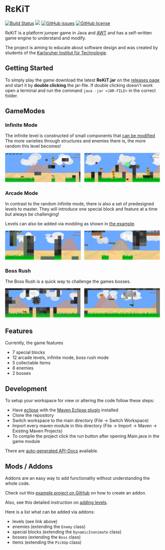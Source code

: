 # R&#949;​KiT

[![Build Status](https://travis-ci.org/fuchss-dominik/rekit-game.svg?branch=master)](https://travis-ci.org/fuchss-dominik/rekit-game)
[![](https://jitpack.io/v/fuchss-dominik/rekit-game.svg)](https://jitpack.io/#fuchss-dominik/rekit-game)
[![GitHub issues](https://img.shields.io/github/issues/fuchss-dominik/rekit-game.svg?style=square)](https://github.com/fuchss-dominik/rekit-game/issues)
[![GitHub license](https://img.shields.io/badge/license-GPLv3-blue.svg?style=square)](https://github.com/fuchss-dominik/rekit-game/blob/master/LICENSE.md)

R&#949;​KiT is a platform jumper game in Java and [AWT](https://docs.oracle.com/javase/8/docs/api/java/awt/package-summary.html) and has a self-written game engine to understand and modify.

The project is aiming to educate about software design and was created by students of the [Karlsruher Institut für Technologie](https://www.kit.edu/).

## Getting Started
To simply play the game download the latest **ReKiT.jar** on the [releases page](https://github.com/fuchss-dominik/rekit-game/releases) and start it by **double clicking** the jar-file.
If double clicking doesn't work open a terminal and run the command `java -jar <JAR-FILE>` in the correct folder.

## GameModes

### Infinite Mode
The infinite level is constructed of small components that [can be modified](https://github.com/fuchss-dominik/rekit-game/blob/master/project/logic/src/main/resources/levels/infinite.dat) The more varieties through structures and enemies there is, the more random this level becomes!

![Randomly generated levels and many different enemies and varieties](./graphix/rekitScreenshotInfinite.png)

### Arcade Mode
In contrast to the random infinite mode, there is also a set of predesigned levels to master.
They will introduce one special block and feature at a time but always be challenging!

Levels can also be added via modding as shown in [the example](https://github.com/fuchss-dominik/rekit-sample-mod).

![New challenges special blocks](./graphix/rekitScreenshotArcade.png)

### Boss Rush
The Boss Rush is a quick way to challenge the games bosses.

![Unique bosses](./graphix/rekitScreenshotBossRush.png)

## Features
Currently, the game features
- 7 special blocks
- 12 arcade levels, infinite mode, boss rush mode
- 5 collectable items
- 8 enemies
- 2 bosses

## Development
To setup your workspace for view or altering the code follow these steps:
- Have [eclipse](https://www.eclipse.org/downloads/?) with the [Maven Eclipse plugin](http://www.eclipse.org/m2e/) installed
- Clone the repository
- Switch workspace to the main directory (File -> Switch Workspace)
- Import every maven module in this directory (File -> Import -> Maven -> Existing Maven Projects)
- To compile the project click the run button after opening Main.java in the game module

There are [auto-generated API-Docs](https://fuchss-dominik.github.io/rekit-game/) available.


## Mods / Addons
Addons are an easy way to add functionality without understanding the whole code.

Check out this [example project on GitHub](https://github.com/fuchss-dominik/rekit-sample-mod) on how to create an addon.

Also, see this detailed instruction on [adding levels](https://github.com/fuchss-dominik/rekit-game/blob/master/documentation/LEVEL.md).

Here is a list what can be added via addons:
- levels (see link above)
- enemies (extending the `Enemy` class)
- special blocks (extending the `DynamicInanimate` class)
- bosses (extending the `Boss` class)
- items (extending the `PickUp` class)
